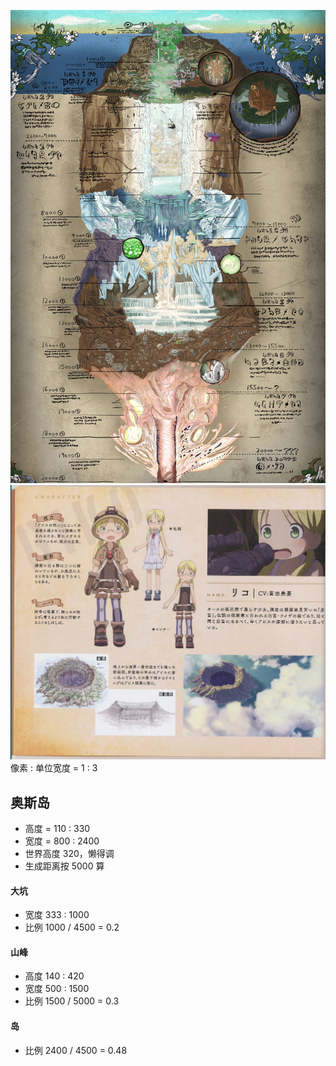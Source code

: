 ![](./map.jpg)
![img.png](img.png)
像素 : 单位宽度 = 1 : 3
## 奥斯岛 
- 高度 = 110 : 330
- 宽度 = 800 : 2400
- 世界高度 320，懒得调
- 生成距离按 5000 算
#### 大坑
- 宽度 333 : 1000
- 比例 1000 / 4500 = 0.2
#### 山峰
- 高度 140 : 420
- 宽度 500 : 1500
- 比例 1500 / 5000 = 0.3
#### 岛
- 比例 2400 / 4500 = 0.48
